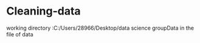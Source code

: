 # Cleaning-data
working directory :C:/Users/28966/Desktop/data science
groupData in the file of data
